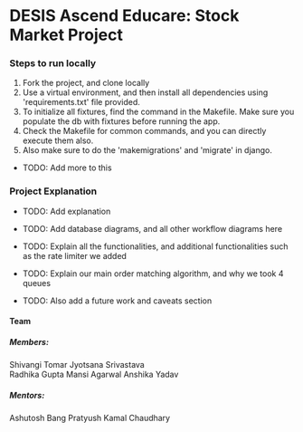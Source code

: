 # DESIS Ascend Educare: Stock Market Project

### Steps to run locally

1. Fork the project, and clone locally
2. Use a virtual environment, and then install all dependencies using 'requirements.txt' file provided.
3. To initialize all fixtures, find the command in the Makefile. Make sure you populate the db with fixtures before running the app.
4. Check the Makefile for common commands, and you can directly execute them also.
5. Also make sure to do the 'makemigrations' and 'migrate' in django.

- TODO: Add more to this

### Project Explanation
- TODO: Add explanation
- TODO: Add database diagrams, and all other workflow diagrams here
- TODO: Explain all the functionalities, and additional functionalities such as the rate limiter we added
- TODO: Explain our main order matching algorithm, and why we took 4 queues

- TODO: Also add a future work and caveats section


#### Team
##### Members:
Shivangi Tomar
Jyotsana Srivastava                                                             
Radhika Gupta
Mansi Agarwal
Anshika Yadav

##### Mentors:
Ashutosh Bang
Pratyush Kamal Chaudhary
